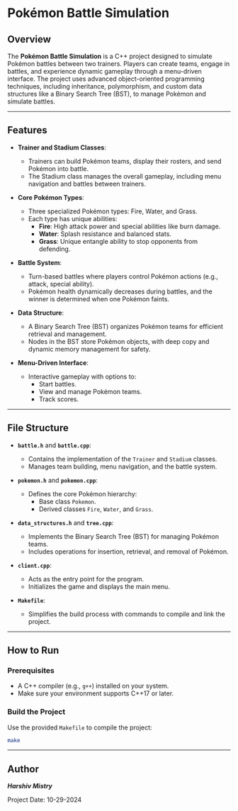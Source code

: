 # Pokémon Battle Simulation

## Overview

The **Pokémon Battle Simulation** is a C++ project designed to simulate Pokémon battles between two trainers. Players can create teams, engage in battles, and experience dynamic gameplay through a menu-driven interface. The project uses advanced object-oriented programming techniques, including inheritance, polymorphism, and custom data structures like a Binary Search Tree (BST), to manage Pokémon and simulate battles.

---

## Features

- **Trainer and Stadium Classes**:
  - Trainers can build Pokémon teams, display their rosters, and send Pokémon into battle.
  - The Stadium class manages the overall gameplay, including menu navigation and battles between trainers.

- **Core Pokémon Types**:
  - Three specialized Pokémon types: Fire, Water, and Grass.
  - Each type has unique abilities:
    - **Fire**: High attack power and special abilities like burn damage.
    - **Water**: Splash resistance and balanced stats.
    - **Grass**: Unique entangle ability to stop opponents from defending.

- **Battle System**:
  - Turn-based battles where players control Pokémon actions (e.g., attack, special ability).
  - Pokémon health dynamically decreases during battles, and the winner is determined when one Pokémon faints.

- **Data Structure**:
  - A Binary Search Tree (BST) organizes Pokémon teams for efficient retrieval and management.
  - Nodes in the BST store Pokémon objects, with deep copy and dynamic memory management for safety.

- **Menu-Driven Interface**:
  - Interactive gameplay with options to:
    - Start battles.
    - View and manage Pokémon teams.
    - Track scores.

---

## File Structure

- **`battle.h`** and **`battle.cpp`**:
  - Contains the implementation of the `Trainer` and `Stadium` classes.
  - Manages team building, menu navigation, and the battle system.

- **`pokemon.h`** and **`pokemon.cpp`**:
  - Defines the core Pokémon hierarchy:
    - Base class `Pokemon`.
    - Derived classes `Fire`, `Water`, and `Grass`.

- **`data_structures.h`** and **`tree.cpp`**:
  - Implements the Binary Search Tree (BST) for managing Pokémon teams.
  - Includes operations for insertion, retrieval, and removal of Pokémon.

- **`client.cpp`**:
  - Acts as the entry point for the program.
  - Initializes the game and displays the main menu.

- **`Makefile`**:
  - Simplifies the build process with commands to compile and link the project.

---

## How to Run

### Prerequisites

- A C++ compiler (e.g., `g++`) installed on your system.
- Make sure your environment supports C++17 or later.

### Build the Project

Use the provided `Makefile` to compile the project:

```bash
make
```
---
## Author

***Harshiv Mistry***

Project Date: 10-29-2024